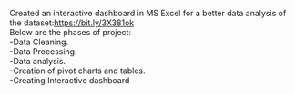 Created an interactive dashboard in MS Excel for a better data analysis of the dataset:https://bit.ly/3X381ok
<br>
Below are the phases of project:<br>
-Data Cleaning.<br>
-Data Processing.<br>
-Data analysis.<br>
-Creation of pivot charts and tables.<br>
-Creating Interactive dashboard<br>
